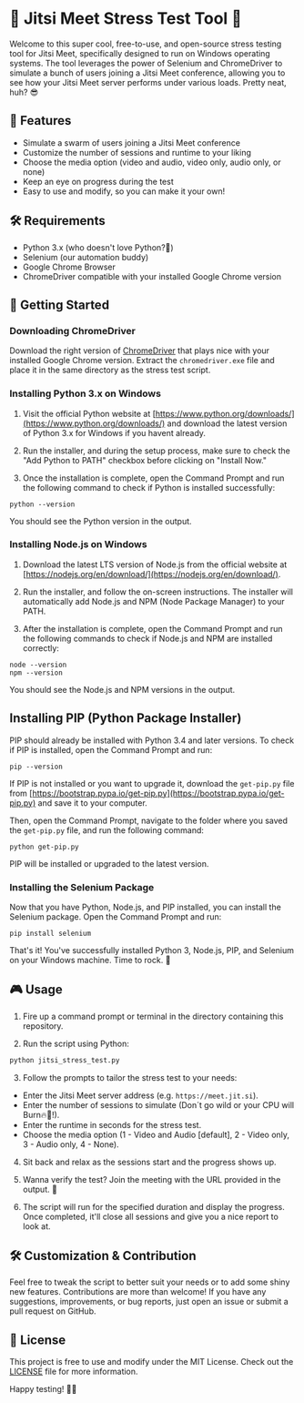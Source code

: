 # 🚀 Jitsi Meet Stress Test Tool 🎉

Welcome to this super cool, free-to-use, and open-source stress testing tool for Jitsi Meet, specifically designed to run on Windows operating systems. The tool leverages the power of Selenium and ChromeDriver to simulate a bunch of users joining a Jitsi Meet conference, allowing you to see how your Jitsi Meet server performs under various loads. Pretty neat, huh? 😎

## 🌟 Features

- Simulate a swarm of users joining a Jitsi Meet conference
- Customize the number of sessions and runtime to your liking
- Choose the media option (video and audio, video only, audio only, or none)
- Keep an eye on progress during the test
- Easy to use and modify, so you can make it your own!

## 🛠️ Requirements

- Python 3.x (who doesn't love Python?🐍)
- Selenium (our automation buddy)
- Google Chrome Browser
- ChromeDriver compatible with your installed Google Chrome version

## 🚀 Getting Started

### Downloading ChromeDriver

Download the right version of [ChromeDriver](https://sites.google.com/chromium.org/driver/) that plays nice with your installed Google Chrome version. Extract the `chromedriver.exe` file and place it in the same directory as the stress test script.

### Installing Python 3.x on Windows

1. Visit the official Python website at [https://www.python.org/downloads/](https://www.python.org/downloads/) and download the latest version of Python 3.x for Windows if you havent already.

2. Run the installer, and during the setup process, make sure to check the "Add Python to PATH" checkbox before clicking on "Install Now."

3. Once the installation is complete, open the Command Prompt and run the following command to check if Python is installed successfully:

```
python --version
```

You should see the Python version in the output.

### Installing Node.js on Windows

1. Download the latest LTS version of Node.js from the official website at [https://nodejs.org/en/download/](https://nodejs.org/en/download/).

2. Run the installer, and follow the on-screen instructions. The installer will automatically add Node.js and NPM (Node Package Manager) to your PATH.

3. After the installation is complete, open the Command Prompt and run the following commands to check if Node.js and NPM are installed correctly:

```
node --version
npm --version
```

You should see the Node.js and NPM versions in the output.

## Installing PIP (Python Package Installer)

PIP should already be installed with Python 3.4 and later versions. To check if PIP is installed, open the Command Prompt and run:

```
pip --version
```

If PIP is not installed or you want to upgrade it, download the `get-pip.py` file from [https://bootstrap.pypa.io/get-pip.py](https://bootstrap.pypa.io/get-pip.py) and save it to your computer.

Then, open the Command Prompt, navigate to the folder where you saved the `get-pip.py` file, and run the following command:

```
python get-pip.py
```

PIP will be installed or upgraded to the latest version.

### Installing the Selenium Package

Now that you have Python, Node.js, and PIP installed, you can install the Selenium package. Open the Command Prompt and run:

```
pip install selenium
```

That's it! You've successfully installed Python 3, Node.js, PIP, and Selenium on your Windows machine. Time to rock. 🚀

## 🎮 Usage

1. Fire up a command prompt or terminal in the directory containing this repository.

2. Run the script using Python:

```bash
python jitsi_stress_test.py
```

3. Follow the prompts to tailor the stress test to your needs:

- Enter the Jitsi Meet server address (e.g. `https://meet.jit.si`).
- Enter the number of sessions to simulate (Don´t go wild or your CPU will Burn🔥🧯!).
- Enter the runtime in seconds for the stress test.
- Choose the media option (1 - Video and Audio [default], 2 - Video only, 3 - Audio only, 4 - None).

4. Sit back and relax as the sessions start and the progress shows up.

5. Wanna verify the test? Join the meeting with the URL provided in the output. 👀

6. The script will run for the specified duration and display the progress. Once completed, it'll close all sessions and give you a nice report to look at.

## 🛠️ Customization & Contribution

Feel free to tweak the script to better suit your needs or to add some shiny new features. Contributions are more than welcome! If you have any suggestions, improvements, or bug reports, just open an issue or submit a pull request on GitHub.

## 📜 License

This project is free to use and modify under the MIT License. Check out the [LICENSE](LICENSE) file for more information.

Happy testing! 🥳🚀
